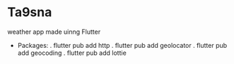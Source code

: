 # Ta9sna
weather app made uinng Flutter

- Packages:
  . flutter pub add http
  . flutter pub add geolocator
  . flutter pub add geocoding
  . flutter pub add lottie
